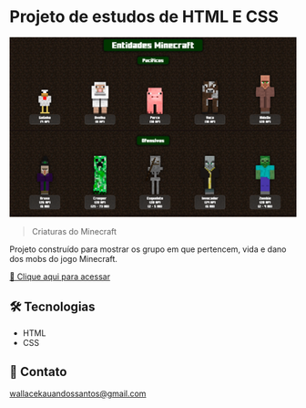 # Projeto de estudos de HTML E CSS

![preview](./.github/Project-Preview.png)

> Criaturas do Minecraft

Projeto construído para mostrar os grupo em que pertencem, vida e dano dos mobs do jogo Minecraft.

[🔗 Clique aqui para acessar](https://muroas.github.io/Projeto-Minecraft-Mobs/)

## 🛠️ Tecnologias

- HTML
- CSS

## 📱 Contato

wallacekauandossantos@gmail.com